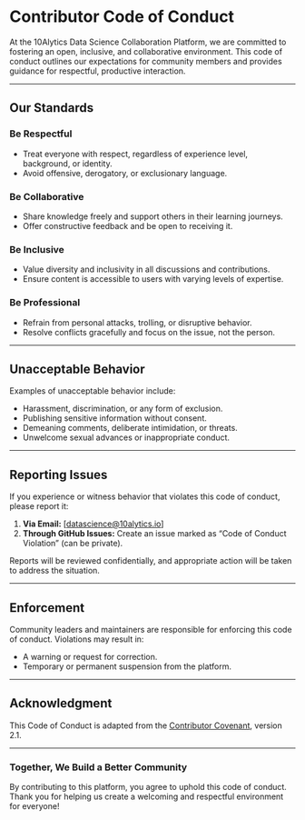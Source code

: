 # Contributor Code of Conduct  

At the 10Alytics Data Science Collaboration Platform, we are committed to fostering an open, inclusive, and collaborative environment. This code of conduct outlines our expectations for community members and provides guidance for respectful, productive interaction.  

---

## **Our Standards**  

### **Be Respectful**  
- Treat everyone with respect, regardless of experience level, background, or identity.  
- Avoid offensive, derogatory, or exclusionary language.  

### **Be Collaborative**  
- Share knowledge freely and support others in their learning journeys.  
- Offer constructive feedback and be open to receiving it.  

### **Be Inclusive**  
- Value diversity and inclusivity in all discussions and contributions.  
- Ensure content is accessible to users with varying levels of expertise.  

### **Be Professional**  
- Refrain from personal attacks, trolling, or disruptive behavior.  
- Resolve conflicts gracefully and focus on the issue, not the person.  

---

## **Unacceptable Behavior**  
Examples of unacceptable behavior include:  
- Harassment, discrimination, or any form of exclusion.  
- Publishing sensitive information without consent.  
- Demeaning comments, deliberate intimidation, or threats.  
- Unwelcome sexual advances or inappropriate conduct.  

---

## **Reporting Issues**  
If you experience or witness behavior that violates this code of conduct, please report it:  
1. **Via Email:** [datascience@10alytics.io]  
2. **Through GitHub Issues:** Create an issue marked as “Code of Conduct Violation” (can be private).  

Reports will be reviewed confidentially, and appropriate action will be taken to address the situation.  

---

## **Enforcement**  
Community leaders and maintainers are responsible for enforcing this code of conduct. Violations may result in:  
- A warning or request for correction.  
- Temporary or permanent suspension from the platform.  

---

## **Acknowledgment**  
This Code of Conduct is adapted from the [Contributor Covenant](https://www.contributor-covenant.org/), version 2.1.  

---

### **Together, We Build a Better Community**  

By contributing to this platform, you agree to uphold this code of conduct. Thank you for helping us create a welcoming and respectful environment for everyone!  
